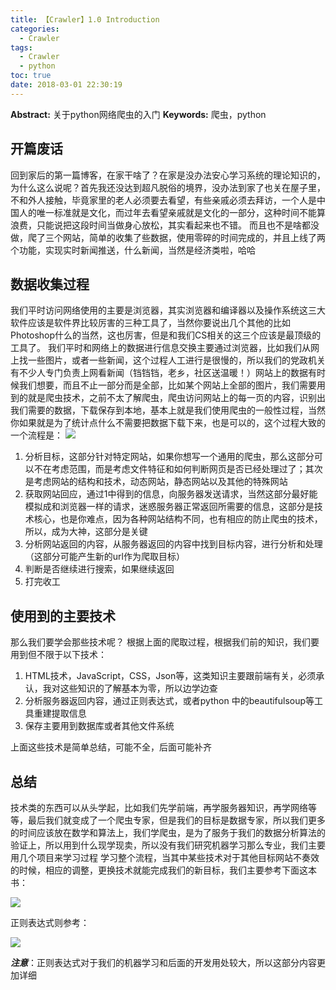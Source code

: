 ```yaml
---
title: 【Crawler】1.0 Introduction
categories:
  - Crawler
tags:
  - Crawler
  - python
toc: true
date: 2018-03-01 22:30:19
---
```


**Abstract:** 关于python网络爬虫的入门
**Keywords:** 爬虫，python

<!--more-->

## 开篇废话
回到家后的第一篇博客，在家干啥了？在家是没办法安心学习系统的理论知识的，为什么这么说呢？首先我还没达到超凡脱俗的境界，没办法到家了也关在屋子里，不和外人接触，毕竟家里的老人必须要去看望，有些亲戚必须去拜访，一个人是中国人的唯一标准就是文化，而过年去看望亲戚就是文化的一部分，这种时间不能算浪费，只能说把这段时间当做身心放松，其实看起来也不错。
而且也不是啥都没做，爬了三个网站，简单的收集了些数据，使用零碎的时间完成的，并且上线了两个功能，实现实时新闻推送，什么新闻，当然是经济类啦，哈哈
## 数据收集过程
我们平时访问网络使用的主要是浏览器，其实浏览器和编译器以及操作系统这三大软件应该是软件界比较厉害的三种工具了，当然你要说出几个其他的比如Photoshop什么的当然，这也厉害，但是和我们CS相关的这三个应该是最顶级的工具了。
我们平时和网络上的数据进行信息交换主要通过浏览器，比如我们从网上找一些图片，或者一些新闻，这个过程人工进行是很慢的，所以我们的党政机关有不少人专门负责上网看新闻（铛铛铛，老乡，社区送温暖！）网站上的数据有时候我们想要，而且不止一部分而是全部，比如某个网站上全部的图片，我们需要用到的就是爬虫技术，之前不太了解爬虫，爬虫访问网站上的每一页的内容，识别出我们需要的数据，下载保存到本地，基本上就是我们使用爬虫的一般性过程，当然你如果就是为了统计点什么不需要把数据下载下来，也是可以的，这个过程大致的一个流程是：
![](https://tony4ai-1251394096.cos.ap-hongkong.myqcloud.com/blog_images/Crawler-1-0-Introduction/crawler.png)
1. 分析目标，这部分针对特定网站，如果你想写一个通用的爬虫，那么这部分可以不在考虑范围，而是考虑文件特征和如何判断网页是否已经处理过了；其次是考虑网站的结构和技术，动态网站，静态网站以及其他的特殊网站
2. 获取网站回应，通过1中得到的信息，向服务器发送请求，当然这部分最好能模拟成和浏览器一样的请求，迷惑服务器正常返回所需要的信息，这部分是技术核心，也是你难点，因为各种网站结构不同，也有相应的防止爬虫的技术，所以，成为大神，这部分是关键
3. 分析网站返回的内容，从服务器返回的内容中找到目标内容，进行分析和处理（这部分可能产生新的url作为爬取目标）
4. 判断是否继续进行搜索，如果继续返回
5. 打完收工
## 使用到的主要技术
那么我们要学会那些技术呢？
根据上面的爬取过程，根据我们前的知识，我们要用到但不限于以下技术：
1. HTML技术，JavaScript，CSS，Json等，这类知识主要跟前端有关，必须承认，我对这些知识的了解基本为零，所以边学边查
2. 分析服务器返回内容，通过正则表达式，或者python 中的beautifulsoup等工具重建提取信息
3. 保存主要用到数据库或者其他文件系统

上面这些技术是简单总结，可能不全，后面可能补齐
## 总结
技术类的东西可以从头学起，比如我们先学前端，再学服务器知识，再学网络等等，最后我们就变成了一个爬虫专家，但是我们的目标是数据专家，所以我们更多的时间应该放在数学和算法上，我们学爬虫，是为了服务于我们的数据分析算法的验证上，所以用到什么现学现卖，所以没有我们研究机器学习那么专业，我们主要用几个项目来学习过程
学习整个流程，当其中某些技术对于其他目标网站不奏效的时候，相应的调整，更换技术就能完成我们的新目标，我们主要参考下面这本书：

![](https://tony4ai-1251394096.cos.ap-hongkong.myqcloud.com/blog_images/Crawler-1-0-Introduction/python.jpeg)

正则表达式则参考：

![](https://tony4ai-1251394096.cos.ap-hongkong.myqcloud.com/blog_images/Crawler-1-0-Introduction/re.jpg)

***注意***：正则表达式对于我们的机器学习和后面的开发用处较大，所以这部分内容更加详细
